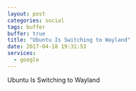 ```yaml
---
layout: post
categories: social
tags: buffer
buffer: true
title: "Ubuntu Is Switching to Wayland"
date: 2017-04-18 19:31:53
services: 
  - google
---
```

Ubuntu Is Switching to Wayland
